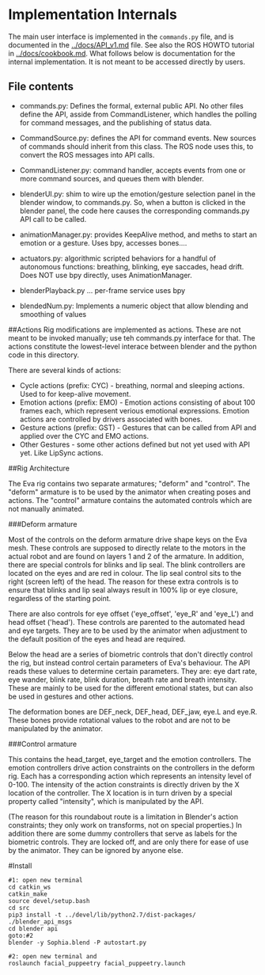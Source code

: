 # Implementation Internals
The main user interface is implemented in the `commands.py` file, and
is documented in the [../docs/API_v1.md](../docs/API_v1.md) file.  See
also the ROS HOWTO tutorial in [../docs/cookbook.md](../docs/cookbook.md).
What follows below is documentation for the internal implementation.
It is not meant to be accessed directly by users.

## File contents

* commands.py: Defines the formal, external public API.  No other
  files define the API, asside from CommandListener, which handles
  the polling for command messages, and the publishing of status data.

* CommandSource.py: defines the API for command events. New sources of
  commands should inherit from this class. The ROS node uses this, to
  convert the ROS messages into API calls.

* CommandListener.py: command handler, accepts events from one or
  more command sources, and queues them with blender.

* blenderUI.py: shim to wire up the emotion/gesture selection panel
  in the blender window, to commands.py.  So, when a button is clicked
  in the blender panel, the code here causes the corresponding
  commands.py API call to be called.

* animationManager.py: provides KeepAlive method, and meths to start
  an emotion or a gesture.  Uses bpy, accesses bones....

* actuators.py: algorithmic scripted behaviors for a handful of
  autonomous functions: breathing, blinking, eye saccades, head drift.
  Does NOT use bpy directly, uses AnimationManager.

* blenderPlayback.py ... per-frame service
  uses bpy

* blendedNum.py: Implements a numeric object that allow blending and
  smoothing of values

##Actions
Rig modifications are implemented as actions. These are not meant to be
invoked manually; use teh commands.py interface for that. The actions
constitute the lowest-level interace between blender and the python
code in this directory.

There are several kinds of actions:

* Cycle actions (prefix: CYC) - breathing, normal and sleeping
  actions. Used to for keep-alive movement.
* Emotion actions (prefix: EMO) - Emotion actions consisting of about
  100 frames each, which represent verious emotional expressions. Emotion
  actions are controlled by drivers associated with bones.
* Gesture actions (prefix: GST) - Gestures that can be called from API
  and applied over the CYC and EMO actions.
* Other Gestures - some other actions defined but not yet used with
  API yet. Like LipSync actions.

##Rig Architecture

The Eva rig contains two separate armatures; "deform" and "control". The
"deform" armature is to be used by the animator when creating poses and
actions. The "control" armature contains the automated controls which
are not manually animated.

###Deform armature

Most of the controls on the deform armature drive shape keys on the Eva
mesh. These controls are supposed to directly relate to the motors in
the actual robot and are found on layers 1 and 2 of the armature. In
addition, there are special controls for blinks and lip seal. The blink
controllers are located on the eyes and are red in colour. The lip seal
control sits to the right (screen left) of the head. The reason for
these extra controls is to ensure that blinks and lip seal always result
in 100% lip or eye closure, regardless of the starting point.

There are also controls for eye offset ('eye_offset', 'eye_R' and
'eye_L') and head offset ('head'). These controls are parented to the
automated head and eye targets. They are to be used by the animator when
adjustment to the default position of the eyes and head are required.

Below the head are a series of biometric controls that don't directly
control the rig, but instead control certain parameters of Eva's
behaviour. The API reads these values to determine certain parameters.
They are: eye dart rate, eye wander, blink rate, blink duration, breath
rate and breath intensity. These are mainly to be used for the different
emotional states, but can also be used in gestures and other actions.

The deformation bones are DEF_neck, DEF_head, DEF_jaw, eye.L and eye.R.
These bones provide rotational values to the robot and are not to be
manipulated by the animator.

###Control armature

This contains the head_target, eye_target and the emotion controllers.
The emotion controllers drive action constraints on the controllers in
the deform rig. Each has a corresponding action which represents an
intensity level of 0-100. The intensity of the action constraints is
directly driven by the X location of the controller. The X location is
in turn driven by a special property called "intensity", which is
manipulated by the API.

(The reason for this roundabout route is a limitation in Blender's
action constraints; they only work on transforms, not on special
properties.) In addition there are some dummy controllers that serve as
labels for the biometric controls. They are locked off, and are only
there for ease of use by the animator. They can be ignored by anyone
else.

#Install 
```
#1: open new terminal
cd catkin_ws
catkin_make
source devel/setup.bash
cd src
pip3 install -t ../devel/lib/python2.7/dist-packages/ ./blender_api_msgs
cd blender api
goto:#2
blender -y Sophia.blend -P autostart.py

#2: open new terminal and 
roslaunch facial_puppeetry facial_puppeetry.launch
```



